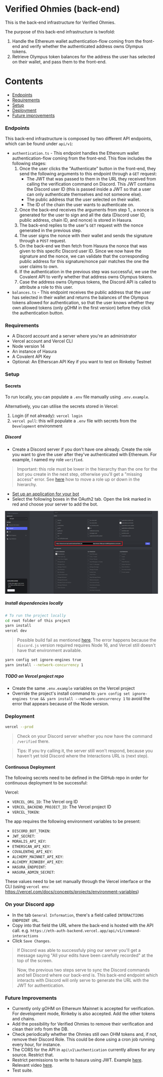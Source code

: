 # Verified Ohmies (back-end)

This is the back-end infrastructure for Verified Ohmies.

The purpose of this back-end infrastructure is twofold:

1. Handle the Ethereum wallet authentication-flow coming from the front-end and verify whether the authenticated address owns Olympus tokens.
2. Retrieve Olympus token balances for the address the user has selected on their wallet, and pass them to the front-end.

# Contents

- [Endpoints](#endpoints)
- [Requirements](#requirements)
- [Setup](#setup)
- [Deployment](#deployment)
- [Future improvements](#future-improvements)

### Endpoints

This back-end infrastructure is composed by two different API endpoints, which can be found under `api/v1`:

- `authentication.ts` - This endpoint handles the Ethereum wallet authentication-flow coming from the front-end. This flow includes the following stages:
  1. Once the user clicks the "Authenticate" button in the front-end, they send the following arguments to this endpoint through a `GET` request:
     - The JWT that was passed to them in the URL they received from calling the verification command on Discord. This JWT contains the Discord user ID (this is passed inside a JWT so that a user can only authenticate themselves and not someone else).
     - The public address that the user selected on their wallet.
     - The ID of the chain the user wants to authenticate on.
  2. Once the back-end receives the arguments from step 1., a nonce is generated for the user to sign and all the data (Discord user ID, public address, chain ID, and nonce) is stored in Hasura.
  3. The back-end replies to the user's `GET` request with the nonce generated in the previous step.
  4. The user signs the nonce with their wallet and sends the signature through a `POST` request.
  5. On the back-end we then fetch from Hasura the nonce that was given to this specific Discord user ID. Since we now have the signature and the nonce, we can validate that the corresponding public address for this signature/nonce pair matches the one the user claims to own.
  6. If the authentication in the previous step was successful, we use the Covalent API to verify whether that address owns Olympus tokens.
  7. Case the address owns Olympus tokens, the Discord API is called to attribute a role to this user.
- `balances.ts` - This endpoint receives the public address that the user has selected in their wallet and returns the balances of the Olympus tokens allowed for authentication, so that the user knows whether they own allowed tokens (only gOHM in the first version) before they click the authentication button.

### Requirements

- A Discord account and a server where you're an administrator
- Vercel account and Vercel CLI
- Node version 14
- An instance of Hasura
- A Covalent API Key
- Optional: An Etherscan API Key if you want to test on Rinkeby Testnet

### Setup

#### Secrets

To run locally, you can populate a `.env` file manually using `.env.example`.

Alternatively, you can utilise the secrets stored in Vercel:

1. Login (if not already): `vercel login`
2. `vercel pull`: this will populate a `.env` file with secrets from the `Development` environment

##### Discord

- Create a Discord server if you don't have one already. Create the role you want to give the user after they've authenticated with Ethereum. For example, I named my role `verified`.

> Important: this role must be lower in the hierarchy than the one for the bot you create in the next step, otherwise you'll get a "missing access" error. See [here](https://support.discord.com/hc/en-us/articles/214836687-Role-Management-101) how to move a role up or down in the hierarchy.

- [Set up an application for your bot](https://discordjs.guide/preparations/setting-up-a-bot-application.html#creating-your-bot)
- Select the following boxes in the OAuth2 tab. Open the link marked in red and choose your server to add the bot.

![Discord OAuth2 Permissions](img/discord-oauth2-permissions.png)

##### Install dependencies locally

```sh
# To run the project locally
cd root folder of this project
yarn install
vercel dev
```

> Possible build fail as mentioned [here](https://github.com/Snazzah/slash-create-vercel). The error happens because the `discord.js` version required requires Node 16, and Vercel still doesn't have that environment available.

```sh
yarn config set ignore-engines true
yarn install --network-concurrency 1
```

##### TODO on Vercel project repo

- Create the same `.env.example` variables on the Vercel project
- Override the project's install command to: `yarn config set ignore-engines true && yarn install --network-concurrency 1` to avoid the error that appears because of the Node version.

### Deployment

```sh
vercel --prod
```

> Check on your Discord server whether you now have the command `/verified` there.

> Tips: If you try calling it, the server still won't respond, because you haven't yet told Discord where the Interactions URL is (next step).

#### Continuous Deployment

The following secrets need to be defined in the GitHub repo in order for continuous deployment to be successful:

Vercel:

- `VERCEL_ORG_ID`: The Vercel org ID
- `VERCEL_BACKEND_PROJECT_ID`: The Vercel project ID
- `VERCEL_TOKEN`:

The app requires the following environment variables to be present:

- `DISCORD_BOT_TOKEN`:
- `JWT_SECRET`:
- `MORALIS_API_KEY`:
- `ETHERSCAN_API_KEY`:
- `COVALENTHQ_API_KEY`:
- `ALCHEMY_MAINNET_API_KEY`:
- `ALCHEMY_RINKEBY_API_KEY`:
- `HASURA_ENDPOINT`:
- `HASURA_ADMIN_SECRET`:

These values need to be set manually through the Vercel interface or the CLI (using `vercel env`: <https://vercel.com/docs/concepts/projects/environment-variables>)

### On your Discord app

- In the tab `General Information`, there's a field called `INTERACTIONS ENDPOINT URL`.
- Copy into that field the URL where the back-end is hosted with the API call. e.g. `https://eth-auth-backend.vercel.app/api/v1/command-interactions`
- Click `Save Changes`.

> If Discord was able to successfuly ping our server you'll get a message saying "All your edits have been carefully recorded" at the top of the screen.

> Now, the previous two steps serve to sync the Discord commands and tell Discord where our back-end is. This back-end endpoint which interacts with Discord will only serve to generate the URL with the JWT for authentication.

### Future Improvements

- Currently only gOHM on Ethereum Mainnet is accepted for verification. For development mode, Rinkeby is also accepted. Add the other tokens and chains.
- Add the possibility for Verified Ohmies to remove their verification and clean their info from the DB.
- Check periodically whether the Ohmies still own OHM tokens and, if not, remove their Discord Role. This could be done using a cron job running every hour, for instance.
- The CORS for the API in `api\v1\authentication` currently allows for any source. Restrict that.
- Restrict permissions to write to hasura using JWT. Example [here](https://github.com/OlympusDAO/olympus-api/blob/develop/lambda/security/tools/checkJWT.ts). Relevant video [here](https://youtu.be/rkN3RQBi_UI?t=546).
- Test suite.
